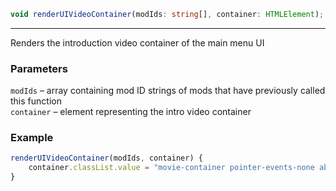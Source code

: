 ```ts
void renderUIVideoContainer(modIds: string[], container: HTMLElement);
```

<hr>

Renders the introduction video container of the main menu UI

### Parameters

`modIds`    &ndash; array containing mod ID strings of mods that have previously called this function <br>
`container` &ndash; element representing the intro video container <br>


### Example

```js
renderUIVideoContainer(modIds, container) {
    container.classList.value = "movie-container pointer-events-none absolute inset-0";
}
```

